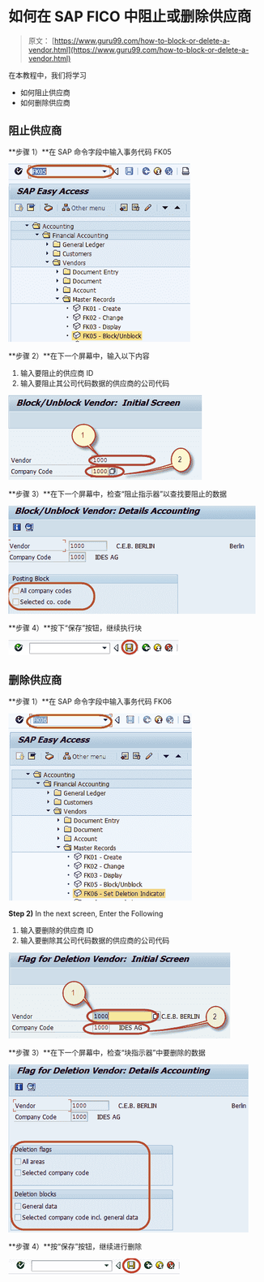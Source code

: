 # 如何在 SAP FICO 中阻止或删除供应商

> 原文： [https://www.guru99.com/how-to-block-or-delete-a-vendor.html](https://www.guru99.com/how-to-block-or-delete-a-vendor.html)

在本教程中，我们将学习

*   如何阻止供应商
*   如何删除供应商

## 阻止供应商

**步骤 1）**在 SAP 命令字段中输入事务代码 FK05

![How to Block or Delete a Vendor in SAP FICO](img/711be95d36a279c52b33d9a895210915.png)

**步骤 2）**在下一个屏幕中，输入以下内容

1.  输入要阻止的供应商 ID
2.  输入要阻止其公司代码数据的供应商的公司代码

![How to Block or Delete a Vendor in SAP FICO](img/9f22f62d75e2b66e4933d3b29b356cbb.png)

**步骤 3）**在下一个屏幕中，检查“阻止指示器”以查找要阻止的数据

![How to Block or Delete a Vendor in SAP FICO](img/f856fb5e8047362c7c7128a284538811.png)

**步骤 4）**按下“保存”按钮，继续执行块

![How to Block or Delete a Vendor in SAP FICO](img/909a03909bac0912586b696c98ccfe2e.png)

## 删除供应商

**步骤 1）**在 SAP 命令字段中输入事务代码 FK06

![How to Block or Delete a Vendor in SAP FICO](img/149fa7bbc366e828326e9f4e80396206.png)

**Step 2)** In the next screen, Enter the Following

1.  输入要删除的供应商 ID
2.  输入要删除其公司代码数据的供应商的公司代码

![How to Block or Delete a Vendor in SAP FICO](img/36d37025b02aaa32c3996843a61d6f9e.png)

**步骤 3）**在下一个屏幕中，检查“块指示器”中要删除的数据

![How to Block or Delete a Vendor in SAP FICO](img/5b4987643001c671dab82bac454180e0.png)

**步骤 4）**按“保存”按钮，继续进行删除

![How to Block or Delete a Vendor in SAP FICO](img/d18c1c5e2f7ca3ab4d9ce1e9b7f4d9da.png)